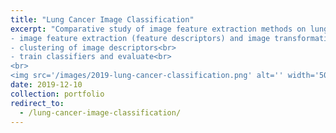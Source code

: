 ```yaml
---
title: "Lung Cancer Image Classification"
excerpt: "Comparative study of image feature extraction methods on lung cancer image classification.<br>
- image feature extraction (feature descriptors) and image transformation of lungs CT image<br>
- clustering of image descriptors<br>
- train classifiers and evaluate<br>
<br>
<img src='/images/2019-lung-cancer-classification.png' alt='' width='500'/>"
date: 2019-12-10
collection: portfolio
redirect_to: 
  - /lung-cancer-image-classification/
---
```

